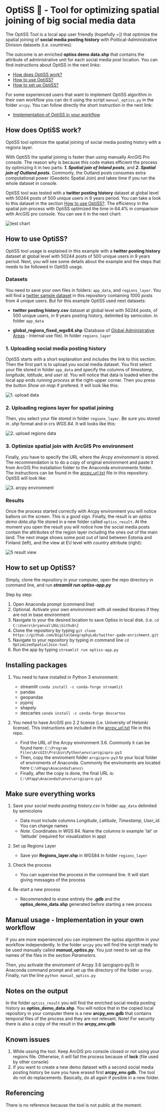 # OptiSS 🧐 - Tool for optimizing spatial joining of big social media data

The OptiSS Tool is a local app user friendly (hopefully =]) that optimize the spatial joining of **social media posting history** with Political-Administrative Division datasets (i.e. countries).

The outcome is an enriched **optiss demo data.shp** that contains the attribute of administrative unit for each social media post location. You can find instructions about OptiSS in the next links:

- [How does OptiSS work?](https://github.com/DigitalGeographyLab/OptimizedSpatialJoin-tool#how-does-optiss-work)
- [How to use OptiSS?](https://github.com/DigitalGeographyLab/OptimizedSpatialJoin-tool#how-to-use-optiss)
- [How to set up OptiSS?](https://github.com/DigitalGeographyLab/OptimizedSpatialJoin-tool#how-to-set-up-optiss)

For some experienced users that want to implement OptiSS algorithm in their own workflow you can do it using the script `manual_optiss.py` in the folder `arcpy`. You can follow directly the short instruction in the next link: 

- [Implementation of OptiSS in your workflow](https://github.com/DigitalGeographyLab/OptimizedSpatialJoin-tool#manual-usage---implementation-in-your-own-workflow)

## How does OptiSS work?

OptiSS tool optimize the spatial joining of social media posting history with a regions layer.

With OptiSS the spatial joining is faster than using manually ArcGIS Pro console. The reason why is because this code makes efficient the process by optimizing it in two parts: ***1. Spatial join of Inland posts***, and ***2. Spatial join of Outland posts***. Commonly, the Outland posts consumes extra computational power (Geodetic Spatial Join) and takes time if you run the whole dataset in console. 

OptiSS tool was tested with a **twitter posting history** dataset at global level with 50244 posts of 500 unique users in 9 years period. You can take a look to this dataset in the section [How to use OptiSS?](https://github.com/DigitalGeographyLab/OptimizedSpatialJoin-tool#how-to-use-optiss). The efficiency in the spatial join process with OptiSS optimized the time in 64.4% in comparison with ArcGIS pro console. You can see it in the next chart:

![test chart](png/test-chart.png)

## How to use OptiSS?

OptiSS tool usage is explained in this example with a **twitter posting history** dataset at global level with 50244 posts of 500 unique users in 9 years period.  Next, you will see some details about the example and the steps that needs to be followed in OptiSS usage.

### Datasets

You need to save your own files in folders: `app_data`, and `regions_layer`. You will find a [twitter sample dataset](https://github.com/DigitalGeographyLab/OptimizedSpatialJoin-tool/tree/main/app_data) in this repository containing 1000 posts from 4 unique users. But for this example OptiSS used next datasets:

- **twitter posting history.csv** dataset at global level with 50244 posts, of 500 unique users, in 9 years posting history, delimited by semicolon. In folder `app_data`

- **global_regions_fixed_wgs84.shp** (Database of [Global Administrative Areas](https://gadm.org/) - Internal use file). In folder `regions_layer`
 
### 1. Uploading social media posting history

OptiSS starts with a short explanation and includes the link to this section. Then the first part is to upload you social media dataset. You first select your file stored in folder `app_data` and specify the columns of *timestamp*, *longitude*, *latitude*, and *user id*. You will notice that data is loaded when the local app ends *running process* at the right-upper corner. Then you press the button *Show on map* if prefered. It will look like this:

![1. upload data](png/optiss1.png)

### 2. Uploading regions layer for spatial joining

Then, you select your file stored in folder `regions_layer`. Be sure you stored in *.shp* format and in crs *WGS 84*. It will looks like this:

![2. upload regions data](png/optiss2.png)


### 3. Optimize spatial join with ArcGIS Pro environment

Finally, you have to specify the URL where the *Arcpy environment* is stored. The recommendation is to do a copy of original environment and paste it from ArcGIS Pro installation folder to the Anaconda environments folder. The instructions can be found in the [arcpy_url.txt](https://github.com/DigitalGeographyLab/OptimizedSpatialJoin-tool/blob/main/arcpy_url.txt) file in this repository. OptiSS will look like:

![3. arcpy environment](png/optiss3.png)

### Results
Once the process started correctly with Arcpy environment you will notice ballons on the screen. This is a good sign. Finally, the result is an *optiss demo data.shp* file stored in a new folder called `optiss_result`. At the moment you open the result you will notice how the social media posts contain the attributes of the region layer including the ones out of the main land. The next image shows some post out of land between Estonia and Finland (left), and the view at EU level with country attribute (right):

![5 result view](png/5_result.png)

## How to set up OptiSS?

Simply, clone the repository in your computer, open the repo directory in command line, and run ***streamlit run optiss-app.py***
 
Step by step:
1. Open Anaconda prompt (command line)
2. Optional. Activate your own environment with all needed libraries if they are not in base environment
3. Navigate to your the desired location to save Optiss in local disk. (i.e. `cd C:\Users\bryanval\DGL\Github\`)
4. Clone the repository by typing `git clone https://github.com/DigitalGeographyLab/twitter-gadm-enrichment.git`
5. Navigate to your repository by typing in command line `cd OptimizedSpatialJoin-tool` 
6. Run the app by typing `streamlit run optiss-app.py`

## Installing packages

1. You need to have installed in Python 3 environment:

   * streamlit `conda install -c conda-forge streamlit`
   * pandas
   * geopandas
   * pyproj
   * shapely
   * descartes `conda install -c conda-forge descartes`

2. You need to have ArcGIS pro 2.2 license (i.e. University of Helsinki license). This instructions are included in the [arcpy_url.txt](https://github.com/DigitalGeographyLab/OptimizedSpatialJoin-tool/blob/main/arcpy_url.txt) file in this repo.

   * Find the URL of the Arcpy environment 3.6. Commonly it can be found here: `C:\Program Files\ArcGIS\Pro\bin\Python\envs\arcgispro-py3`
   * Then, copy the enviroment folder `arcgispro-py3` to your local folder of enviroments of Anaconda. Commonly the enviroments are located here `C:\HYapp\Anaconda3\envs\`
   * Finally, after the copy is done, the final URL is: `C:\HYapp\Anaconda3\envs\arcgispro-py3`

## Make sure everything works
 
1. Save your *social media posting history.csv* in folder `app_data` delimited by semicolons
   * Data must include columns *Longitude*, *Latitude*, *Timestamp*, *User_id*. You can change names
   * *Note*. Coordinates in WGS 84. Name the columns in example 'lat' or 'latitude' (required for visualization in app)
 
2. Set up Regions Layer
   * Save yor **Regions_layer.shp** in WGS84 in folder `regions_layer`
   
3. Check the process
   * You can supervise the process in the command line. It will start giving messages of the process
   
4. Re-start a new process
   * Recommended to erase entirely the **.gdb** and the **optiss_demo_data.shp** generated before starting a new process

## Manual usage - Implementation in your own workflow

If you are more experienced you can implement the optiss algorithm in your workflow independently. In the folder `arcpy` you will find the script ready to be used manually called ***manual_optiss.py***. You just need to set up the names of the files in the section *Parameters*. 

Then, you activate the enviroment of Arcpy 3.6 (arcgispro-py3) in Anaconda command prompt and set up the directory of the folder `arcpy`. Finally, run the line `python manual_optiss.py`

## Notes on the output

In the folder `optiss_result` you will find the enriched social media posting history as **optiss_demo_data.shp**.
You will notice that in the copied local repository in your computer there is a new **arcpy_env.gdb** that contains temporal files of the process and they are not relevant.
Note! For security there is also a copy of the result in the **arcpy_env.gdb**

## Known issues

1. While ussing the tool. Keep ArcGIS pro console closed or not using your regions file. Otherwise, it will fail the process because of **lock** (file used by other console)
2. If you want to create a new demo dataset with a second social media posting history be sure you have erased first **arcpy_env.gdb**. The tool do not do replacements. Basically, do all again if posible in a new folder.

## Referencing

There is no reference because the tool is not public at the moment.

